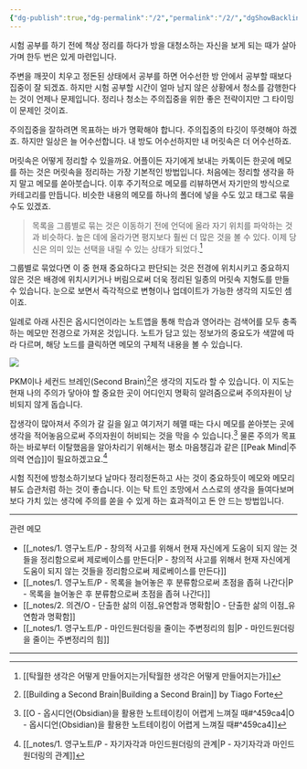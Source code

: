 ```yaml
---
{"dg-publish":true,"dg-permalink":"/2","permalink":"/2/","dgShowBacklinks":true,"dgShowLocalGraph":true}
---
```



시험 공부를 하기 전에 책상 정리를 하다가 방을 대청소하는 자신을 보게 되는 때가 살아가며 한두 번은 있게 마련입니다.

주변을 깨끗이 치우고 정돈된 상태에서 공부를 하면 어수선한 방 안에서 공부할 때보다 집중이 잘 되겠죠. 하지만 시험 공부할 시간이 얼마 남지 않은 상황에서 청소를 감행한다는 것이 언제나 문제입니다. 정리나 청소는 주의집중을 위한 좋은 전략이지만 그 타이밍이 문제인 것이죠.

주의집중을 잘하려면 목표하는 바가 명확해야 합니다. 주의집중의 타깃이 뚜렷해야 하겠죠. 하지만 일상은 늘 어수선합니다. 내 방도 어수선하지만 내 머릿속은 더 어수선하죠. 

머릿속은 어떻게 정리할 수 있을까요. 어플이든 자기에게 보내는 카톡이든 한곳에 메모를 하는 것은 머릿속을 정리하는 가장 기본적인 방법입니다. 처음에는 정리할 생각을 하지 말고 메모를 쏟아붓습니다. 이후 주기적으로 메모를 리뷰하면서 자기만의 방식으로 카테고리를 만듭니다. 비슷한 내용의 메모를 하나의 폴더에 넣을 수도 있고 태그로 묶을 수도 있겠죠.

>목록을 그룹별로 묶는 것은 이동하기 전에 언덕에 올라 자기 위치를 파악하는 것과 비슷하다. 높은 데에 올라가면 평지보다 훨씬 더 많은 것을 볼 수 있다. 이제 당신은 의미 있는 선택을 내릴 수 있는 상태가 되었다.[^1]

그룹별로 묶었다면 이 중 현재 중요하다고 판단되는 것은 전경에 위치시키고 중요하지 않은 것은 배경에 위치시키거나 버림으로써 더욱 정리된 일종의 머릿속 지형도를 만들 수 있습니다. 눈으로 보면서 즉각적으로 변형이나 업데이트가 가능한 생각의 지도인 셈이죠. 

일례로 아래 사진은 옵시디언이라는 노트앱을 통해 학습과 영어라는 검색어를 모두 충족하는 메모만 전경으로 가져온 것입니다. 노트가 담고 있는 정보가의 중요도가 색깔에 따라 다르며, 해당 노드를 클릭하면 메모의 구체적 내용을 볼 수 있습니다.

![](https://i.imgur.com/5PustL4.png)


PKM이나 세컨드 브레인(Second Brain)[^2]은 생각의 지도라 할 수 있습니다. 이 지도는 현재 나의 주의가 닿아야 할 중요한 곳이 어디인지 명확히 알려줌으로써 주의자원이 낭비되지 않게 돕습니다. 

잡생각이 많아져서 주의가 갈 길을 잃고 여기저기 헤맬 때는 다시 메모를 쏟아붓는 곳에 생각을 적어놓음으로써 주의자원이 허비되는 것을 막을 수 있습니다.[^3] 물론 주의가 목표하는 바로부터 이탈했음을 알아차리기 위해서는 평소 마음챙김과 같은 [[Peak Mind\|주의력 연습]]이 필요하겠고요.[^4]

시험 직전에 방청소하기보다 날마다 정리정돈하고 사는 것이 중요하듯이 메모와 메모리뷰도 습관처럼 하는 것이 좋습니다. 이는 탁 트인 조망에서 스스로의 생각을 들여다보며 보다 가치 있는 생각에 주의를 쏟을 수 있게 하는 효과적이고 돈 안 드는 방법입니다.

---
관련 메모
- [[_notes/1. 영구노트/P - 창의적 사고를 위해서 현재 자신에게 도움이 되지 않는 것들을 정리함으로써 제로베이스를 만든다\|P - 창의적 사고를 위해서 현재 자신에게 도움이 되지 않는 것들을 정리함으로써 제로베이스를 만든다]]
- [[_notes/1. 영구노트/P - 목록을 늘어놓은 후 분류함으로써 초점을 좁혀 나간다\|P - 목록을 늘어놓은 후 분류함으로써 초점을 좁혀 나간다]]
- [[_notes/2. 의견/O - 단출한 삶의 이점_유연함과 명확함\|O - 단출한 삶의 이점_유연함과 명확함]]
- [[_notes/1. 영구노트/P - 마인드원더링을 줄이는 주변정리의 힘\|P - 마인드원더링을 줄이는 주변정리의 힘]]


---
[^1]: [[탁월한 생각은 어떻게 만들어지는가\|탁월한 생각은 어떻게 만들어지는가]]
[^2]: [[Building a Second Brain\|Building a Second Brain]] by Tiago Forte
[^3]: [[O - 옵시디언(Obsidian)을 활용한 노트테이킹이 어렵게 느껴질 때#^459ca4\|O - 옵시디언(Obsidian)을 활용한 노트테이킹이 어렵게 느껴질 때#^459ca4]]
[^4]: [[_notes/1. 영구노트/P - 자기자각과 마인드원더링의 관계\|P - 자기자각과 마인드원더링의 관계]]

